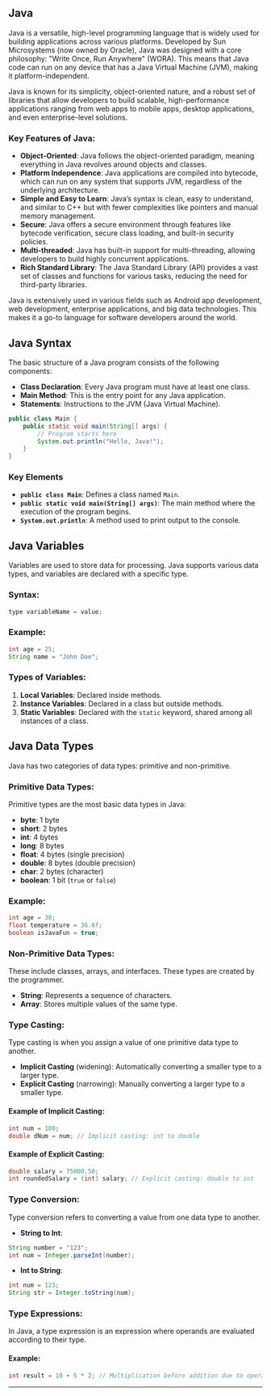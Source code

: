 ## Java

Java is a versatile, high-level programming language that is widely used for building applications across various platforms. Developed by Sun Microsystems (now owned by Oracle), Java was designed with a core philosophy: "Write Once, Run Anywhere" (WORA). This means that Java code can run on any device that has a Java Virtual Machine (JVM), making it platform-independent.

Java is known for its simplicity, object-oriented nature, and a robust set of libraries that allow developers to build scalable, high-performance applications ranging from web apps to mobile apps, desktop applications, and even enterprise-level solutions.

### Key Features of Java:

- **Object-Oriented**: Java follows the object-oriented paradigm, meaning everything in Java revolves around objects and classes.
- **Platform Independence**: Java applications are compiled into bytecode, which can run on any system that supports JVM, regardless of the underlying architecture.
- **Simple and Easy to Learn**: Java’s syntax is clean, easy to understand, and similar to C++ but with fewer complexities like pointers and manual memory management.
- **Secure**: Java offers a secure environment through features like bytecode verification, secure class loading, and built-in security policies.
- **Multi-threaded**: Java has built-in support for multi-threading, allowing developers to build highly concurrent applications.
- **Rich Standard Library**: The Java Standard Library (API) provides a vast set of classes and functions for various tasks, reducing the need for third-party libraries.

Java is extensively used in various fields such as Android app development, web development, enterprise applications, and big data technologies. This makes it a go-to language for software developers around the world.

## Java Syntax

The basic structure of a Java program consists of the following components:

- **Class Declaration**: Every Java program must have at least one class.
- **Main Method**: This is the entry point for any Java application.
- **Statements**: Instructions to the JVM (Java Virtual Machine).

```java
public class Main {
    public static void main(String[] args) {
        // Program starts here
        System.out.println("Hello, Java!");
    }
}
```

### Key Elements

- **`public class Main`**: Defines a class named `Main`.
- **`public static void main(String[] args)`**: The main method where the execution of the program begins.
- **`System.out.println`**: A method used to print output to the console.

## Java Variables

Variables are used to store data for processing. Java supports various data types, and variables are declared with a specific type.

### Syntax:

```java
type variableName = value;
```

### Example:

```java
int age = 25;
String name = "John Doe";
```

### Types of Variables:

1. **Local Variables**: Declared inside methods.
2. **Instance Variables**: Declared in a class but outside methods.
3. **Static Variables**: Declared with the `static` keyword, shared among all instances of a class.

## Java Data Types

Java has two categories of data types: primitive and non-primitive.

### Primitive Data Types:

Primitive types are the most basic data types in Java:

- **byte**: 1 byte
- **short**: 2 bytes
- **int**: 4 bytes
- **long**: 8 bytes
- **float**: 4 bytes (single precision)
- **double**: 8 bytes (double precision)
- **char**: 2 bytes (character)
- **boolean**: 1 bit (`true` or `false`)

### Example:

```java
int age = 30;
float temperature = 36.6f;
boolean isJavaFun = true;
```

### Non-Primitive Data Types:

These include classes, arrays, and interfaces. These types are created by the programmer.

- **String**: Represents a sequence of characters.
- **Array**: Stores multiple values of the same type.

### Type Casting:

Type casting is when you assign a value of one primitive data type to another.

- **Implicit Casting** (widening): Automatically converting a smaller type to a larger type.
- **Explicit Casting** (narrowing): Manually converting a larger type to a smaller type.

#### Example of Implicit Casting:

```java
int num = 100;
double dNum = num; // Implicit casting: int to double
```

#### Example of Explicit Casting:

```java
double salary = 75000.50;
int roundedSalary = (int) salary; // Explicit casting: double to int
```

### Type Conversion:

Type conversion refers to converting a value from one data type to another.

- **String to Int**:

```java
String number = "123";
int num = Integer.parseInt(number);
```

- **Int to String**:

```java
int num = 123;
String str = Integer.toString(num);
```

### Type Expressions:

In Java, a type expression is an expression where operands are evaluated according to their type.

#### Example:

```java
int result = 10 + 5 * 2; // Multiplication before addition due to operator precedence
```

---

